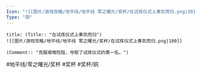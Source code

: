 ```yaml
---
Icon: "![[图片/游戏攻略/地平线/地平线 零之曙光/奖杯/在试炼仪式上奏凯而归.png|30]]"
Type: "铜"
---
```

```ad-common-bronze-trophy
title: (Title:: "在试炼仪式上奏凯而归")
![[图片/游戏攻略/地平线/地平线 零之曙光/奖杯/在试炼仪式上奏凯而归.png|100]]

(Comment:: "克服艰难险阻，夺取了试炼仪式的第一名。")
```

#地平线/零之曙光/奖杯 #奖杯 #奖杯/铜
